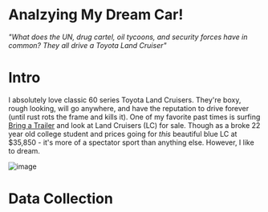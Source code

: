 # Analzying My Dream Car! 

*"What does the UN, drug cartel, oil tycoons, and security forces have in common? They all drive a Toyota Land Cruiser"*

# Intro
I absolutely love classic 60 series Toyota Land Cruisers. They're boxy, rough looking, will go anywhere, and have the reputation to drive forever (until rust rots the frame and kills it). One of my favorite past times is surfing [Bring a Trailer](https://bringatrailer.com/toyota/land-cruiser-fj60-fj62/) and look at Land Cruisers (LC) for sale. Though as a broke 22 year old college student and prices going for _this_ beautiful blue LC at $35,850 - it's more of a spectator sport than anything else. However, I like to dream. 

![image](https://user-images.githubusercontent.com/89032804/159412964-3683e5eb-d54f-42c0-aa64-38d7ae1f4d20.png)


# Data Collection
